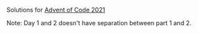 Solutions for [Advent of Code 2021](https://adventofcode.com/2021)

Note: Day 1 and 2 doesn't have separation between part 1 and 2.